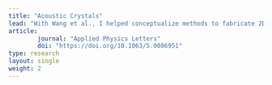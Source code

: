 ```yaml
---
title: "Acoustic Crystals"
lead: "With Wang et al., I helped conceptualize methods to fabricate 2D photonic crystals using metal 3D-printing. The metal construction increases the acoustic impedance contrast, and allows for underwater use."
article:
        journal: "Applied Physics Letters"
        doi: "https://doi.org/10.1063/5.0086951"
type: research
layout: single
weight: 2
---
```

